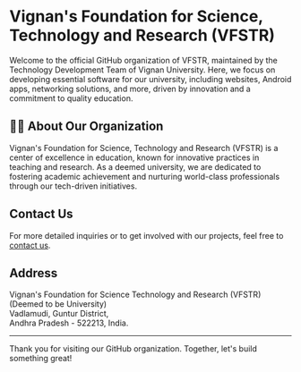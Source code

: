# Vignan's Foundation for Science, Technology and Research (VFSTR)

Welcome to the official GitHub organization of VFSTR, maintained by the Technology Development Team of Vignan University. Here, we focus on developing essential software for our university, including websites, Android apps, networking solutions, and more, driven by innovation and a commitment to quality education.

## 🙋‍♀️ About Our Organization

Vignan's Foundation for Science, Technology and Research (VFSTR) is a center of excellence in education, known for innovative practices in teaching and research. As a deemed university, we are dedicated to fostering academic achievement and nurturing world-class professionals through our tech-driven initiatives.


## Contact Us

For more detailed inquiries or to get involved with our projects, feel free to [contact us](https://vignan.ac.in/).

## Address

Vignan's Foundation for Science Technology and Research (VFSTR) (Deemed to be University)  
Vadlamudi, Guntur District,  
Andhra Pradesh - 522213, India.

---

Thank you for visiting our GitHub organization. Together, let's build something great!
